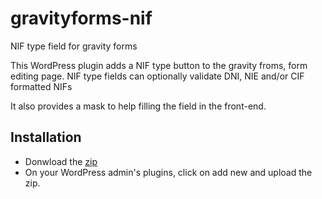 # gravityforms-nif
NIF type field for gravity forms

This WordPress plugin adds a NIF type button to the gravity froms, form editing page.
NIF type fields can optionally validate DNI, NIE and/or CIF formatted NIFs

It also provides a mask to help filling the field in the front-end.


## Installation
* Donwload the [zip](https://github.com/ZhenIT/gravityforms-nif/archive/refs/heads/master.zip)
* On your WordPress admin's plugins, click on add new and upload the zip.
